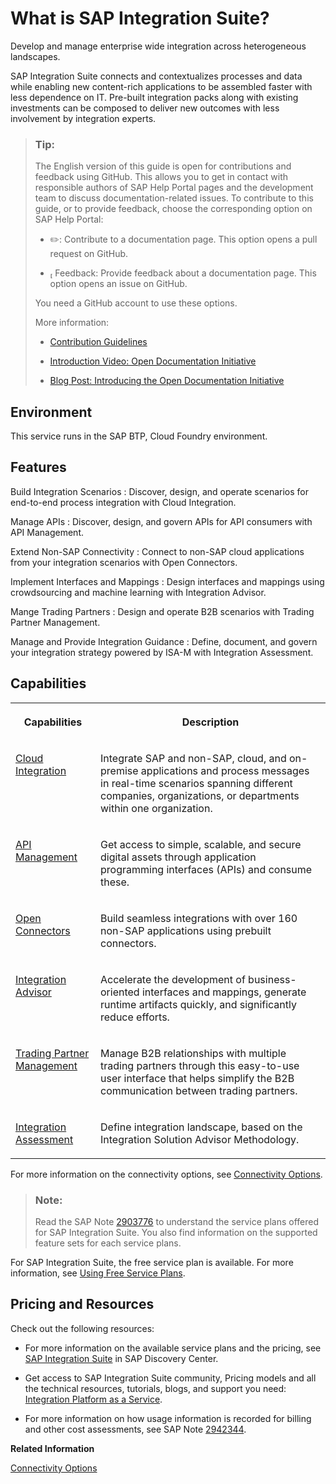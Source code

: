 <!-- loio5cc6987511104c418b7cb4c25f3d9cb0 -->

<link rel="stylesheet" type="text/css" href="css/sap-icons.css"/>

# What is SAP Integration Suite?

Develop and manage enterprise wide integration across heterogeneous landscapes. 

SAP Integration Suite connects and contextualizes processes and data while enabling new content-rich applications to be assembled faster with less dependence on IT. Pre-built integration packs along with existing investments can be composed to deliver new outcomes with less involvement by integration experts.

> ### Tip:  
> The English version of this guide is open for contributions and feedback using GitHub. This allows you to get in contact with responsible authors of SAP Help Portal pages and the development team to discuss documentation-related issues. To contribute to this guide, or to provide feedback, choose the corresponding option on SAP Help Portal:
> 
> -   :pencil2:: Contribute to a documentation page. This option opens a pull request on GitHub.
> 
> -   <span class="SAP-icons"></span> Feedback: Provide feedback about a documentation page. This option opens an issue on GitHub.
> 
> 
> You need a GitHub account to use these options.
> 
> More information:
> 
> -   [Contribution Guidelines](https://help.sap.com/docs/open-documentation-initiative/contribution-guidelines/readme.html)
> 
> -   [Introduction Video: Open Documentation Initiative](https://www.youtube.com/watch?v=WJ0oarMlVW4)
> 
> -   [Blog Post: Introducing the Open Documentation Initiative](https://blogs.sap.com/2021/05/20/introducing-the-open-documentation-initiative/)



## Environment

This service runs in the SAP BTP, Cloud Foundry environment.



## Features

  Build Integration Scenarios 
 :   Discover, design, and operate scenarios for end-to-end process integration with Cloud Integration.

   Manage APIs 
 :   Discover, design, and govern APIs for API consumers with API Management.

   Extend Non-SAP Connectivity 
 :   Connect to non-SAP cloud applications from your integration scenarios with Open Connectors.

   Implement Interfaces and Mappings 
 :   Design interfaces and mappings using crowdsourcing and machine learning with Integration Advisor.

   Mange Trading Partners 
 :   Design and operate B2B scenarios with Trading Partner Management.

   Manage and Provide Integration Guidance 
 :   Define, document, and govern your integration strategy powered by ISA-M with Integration Assessment.

 

<a name="loio5cc6987511104c418b7cb4c25f3d9cb0__section_t2h_p31_yfb"/>

## Capabilities


<table>
<tr>
<th valign="top">

Capabilities



</th>
<th valign="top">

Description



</th>
</tr>
<tr>
<td valign="top">

[Cloud Integration](50-Development/development-de1ae81.md#loiode1ae814218247c6bac4975cb486e431__section_Cloud_Integration)



</td>
<td valign="top">

Integrate SAP and non-SAP, cloud, and on-premise applications and process messages in real-time scenarios spanning different companies, organizations, or departments within one organization.



</td>
</tr>
<tr>
<td valign="top">

[API Management](50-Development/development-de1ae81.md#loiode1ae814218247c6bac4975cb486e431__section_APIM)



</td>
<td valign="top">

Get access to simple, scalable, and secure digital assets through application programming interfaces \(APIs\) and consume these.



</td>
</tr>
<tr>
<td valign="top">

[Open Connectors](https://help.openconnectors.ext.hana.ondemand.com/home)



</td>
<td valign="top">

Build seamless integrations with over 160 non-SAP applications using prebuilt connectors.



</td>
</tr>
<tr>
<td valign="top">

[Integration Advisor](50-Development/development-de1ae81.md#loiode1ae814218247c6bac4975cb486e431__section_Integration_Advisor)



</td>
<td valign="top">

Accelerate the development of business-oriented interfaces and mappings, generate runtime artifacts quickly, and significantly reduce efforts.



</td>
</tr>
<tr>
<td valign="top">

[Trading Partner Management](50-Development/development-de1ae81.md#loiode1ae814218247c6bac4975cb486e431__section_TPM)



</td>
<td valign="top">

Manage B2B relationships with multiple trading partners through this easy-to-use user interface that helps simplify the B2B communication between trading partners.



</td>
</tr>
<tr>
<td valign="top">

[Integration Assessment](https://help.sap.com/viewer/36eacbcb75de48a48717090574ba16d0/Cloud/en-US/)



</td>
<td valign="top">

Define integration landscape, based on the Integration Solution Advisor Methodology.



</td>
</tr>
</table>

For more information on the connectivity options, see [Connectivity Options](connectivity-options-93d82e8.md).

> ### Note:  
> Read the SAP Note [2903776](https://launchpad.support.sap.com/#/notes/2903776) to understand the service plans offered for SAP Integration Suite. You also find information on the supported feature sets for each service plans.

For SAP Integration Suite, the free service plan is available. For more information, see [Using Free Service Plans](https://help.sap.com/products/BTP/65de2977205c403bbc107264b8eccf4b/524e1081d8dc4b0f9d055a6bec383ec3.html?locale=en-US&q=trial).



<a name="loio5cc6987511104c418b7cb4c25f3d9cb0__section_j3h_p31_yfb"/>

## Pricing and Resources

Check out the following resources:

-   For more information on the available service plans and the pricing, see [SAP Integration Suite](https://discovery-center.cloud.sap/serviceCatalog/integration-suite?region=all) in SAP Discovery Center.

-   Get access to SAP Integration Suite community, Pricing models and all the technical resources, tutorials, blogs, and support you need: [Integration Platform as a Service](https://www.sap.com/products/integration-suite.html).

-   For more information on how usage information is recorded for billing and other cost assessments, see SAP Note [2942344](https://launchpad.support.sap.com/#/notes/2942344).


**Related Information**  


[Connectivity Options](connectivity-options-93d82e8.md "SAP Integration Suite provides you with a comprehensive set of options to connect to SAP and non-SAP systems.")

